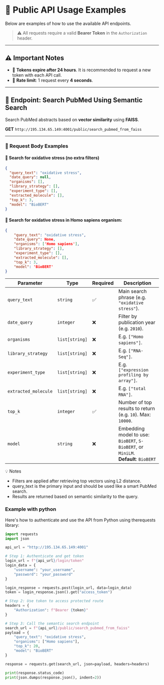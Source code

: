 # 🔬 Public API Usage Examples

Below are examples of how to use the available API endpoints.

> ⚠️ All requests require a valid **Bearer Token** in the `Authorization` header.

---

## ⚠️ Important Notes

- 🔐 **Tokens expire after 24 hours**. It is recommended to request a new token with each API call.
- 🐢 **Rate limit**: 1 request every **4 seconds**.

---

## 📍 Endpoint: Search PubMed Using Semantic Search

Search PubMed abstracts based on **vector similarity** using **FAISS**.

**GET** `http://195.134.65.149:4001/public/search_pubmed_from_faiss`

---

### 🔎 Request Body Examples

#### 🧪 Search for oxidative stress (no extra filters)

```json
{
  "query_text": "oxidative stress",
  "date_query": null,
  "organisms": [],
  "library_strategy": [],
  "experiment_type": [],
  "extracted_molecule": [],
  "top_k": 3,
  "model": "BioBERT"
}
```

#### 🧪 Search for oxidative stress in Homo sapiens organism:

```json
{
    "query_text": "oxidative stress",
    "date_query": None,
    "organisms": ['Homo sapiens'],
    "library_strategy": [],
    "experiment_type": [],
    "extracted_molecule": [],
    "top_k": 3,
    "model": 'BioBERT'
}
```

| Parameter            | Type           | Required | Description                                                                            |
| -------------------- | -------------- | -------- | -------------------------------------------------------------------------------------- |
| `query_text`         | `string`       | ✅        | Main search phrase (e.g. `"oxidative stress"`).                                        |
| `date_query`         | `integer`      | ❌        | Filter by publication year (e.g. `2010`).                                              |
| `organisms`          | `list[string]` | ❌        | E.g. `["Homo sapiens"]`.                                                               |
| `library_strategy`   | `list[string]` | ❌        | E.g. `["RNA-Seq"]`.                                                                    |
| `experiment_type`    | `list[string]` | ❌        | E.g. `["expression profiling by array"]`.                                              |
| `extracted_molecule` | `list[string]` | ❌        | E.g. `["total RNA"]`.                                                                  |
| `top_k`              | `integer`      | ✅        | Number of top results to return (e.g. `10`). Max: `10000`.                             |
| `model`              | `string`       | ❌        | Embedding model to use: `BioBERT`, `S-BioBERT`, or `MiniLM`.<br>**Default**: `BioBERT` |

💡 Notes
- Filters are applied after retrieving top vectors using L2 distance.
- query_text is the primary input and should be used like a smart PubMed search.
- Results are returned based on semantic similarity to the query.

### Example with python
Here's how to authenticate and use the API from Python using therequests library:

```python
import requests
import json

api_url = "http://195.134.65.149:4001"

# Step 1: Authenticate and get token
login_url = f"{api_url}/login/token"
login_data = {
    "username": "your_username",
    "password": "your_password"
}

login_response = requests.post(login_url, data=login_data)
token = login_response.json().get("access_token")

# Step 2: Use token to access protected route
headers = {
    "Authorization": f"Bearer {token}"
}

# Step 3: Call the semantic search endpoint
search_url = f"{api_url}/public/search_pubmed_from_faiss"
payload = {
    "query_text": "oxidative stress",
    "organisms": ["Homo sapiens"],
    "top_k": 20,
    "model": "BioBERT"
}

response = requests.get(search_url, json=payload, headers=headers)

print(response.status_code)
print(json.dumps(response.json(), indent=2))
```
